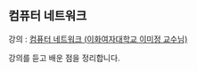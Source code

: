 ## 컴퓨터 네트워크

강의 : [컴퓨터 네트워크 (이화여자대학교 이미정 교수님)](http://www.kocw.net/home/cview.do?cid=e44bdd9b3a3f9bb5)

강의를 듣고 배운 점을 정리합니다.
